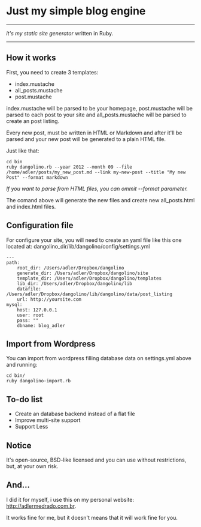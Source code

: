 # Just my simple blog engine

<hr>

*it's my static site generator* written in Ruby.

<hr>

## How it works

First, you need to create 3 templates:

* index.mustache
* all_posts.mustache
* post.mustache

index.mustache will be parsed to be your homepage, post.mustache will be parsed to each post to your site and all_posts.mustache will be parsed to create an post listing.

Every new post, must be written in HTML or Markdown and after it'll be parsed and your new post will be generated to a plain HTML file.

Just like that:

	cd bin
	ruby dangolino.rb --year 2012 --month 09 --file /home/adler/posts/my_new_post.md --link my-new-post --title "My new Post" --format markdown

_If you want to parse from HTML files, you can ommit --format parameter._

The comand above will generate the new files and create new all_posts.html and index.html files.

## Configuration file

For configure your site, you will need to create an yaml file like this one located at: dangolino_dir/lib/dangolino/config/settings.yml

	---
	path:
	    root_dir: /Users/adler/Dropbox/dangolino
	    generate_dir: /Users/adler/Dropbox/dangolino/site
	    template_dir: /Users/adler/Dropbox/dangolino/templates
	    lib_dir: /Users/adler/Dropbox/dangolino/lib
	    datafile: /Users/adler/Dropbox/dangolino/lib/dangolino/data/post_listing
	    url: http://yoursite.com
	mysql:
	    host: 127.0.0.1
	    user: root
	    pass: ""
	    dbname: blog_adler


## Import from Wordpress

You can import from wordpress filling database data on settings.yml above and running:

	cd bin/
	ruby dangolino-import.rb
	

## To-do list

* Create an database backend instead of a flat file
* Improve multi-site support
* Support Less

## Notice

It's open-source, BSD-like licensed and you can use without restrictions, but, at your own risk.

## And... 

I did it for myself, i use this on my personal website: http://adlermedrado.com.br.

It works fine for me, but it doesn't means that it will work fine for you.


